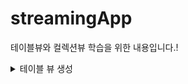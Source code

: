 # streamingApp
테이블뷰와 컬렉션뷰 학습을 위한 내용입니다.!

<details>
<summary>테이블 뷰 생성</summary>
  
# 🎯주요 작업

- [x]  enum을 이용하여 각 섹션에 셀 나타내기

# 📚학습내용

제약조건에 항상 어려움이 겪었는데, 해보면서 제약조건에 조금 더 가까워졌다고 생각합니다.

enum을 이용해서 테이블 뷰의 섹션에 맞는 셀을 나타내는 것을 배우면서 이런 방법이 효율적이겠다고 생각을 하였습니다.

**preferredStatusBarStyle :** iOS앱에서 상태 바의 스타일을 지정하는 속성

**supportedInterfaceOrientations :** 앱이 지원하는 화면방향을 설정하는 메소드

# 🤔결과
<img width="413" alt="스크린샷 2024-05-02 오후 12 20 42" src="https://github.com/joho2022/streamingApp/assets/104732020/4ff737e4-e69c-49a8-8a94-d12aec86d135">
</div>
</details>
